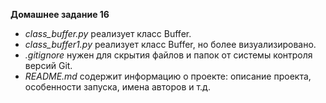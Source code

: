 **Домашнее задание 16**

- *class_buffer.py* реализует класс Buffer.
- *class_buffer1.py* реализует класс Buffer, но более визуализировано.
- *.gitignore* нужен для скрытия файлов и папок от системы контроля версий Git.
- *README.md* содержит информацию о проекте: описание проекта, особенности запуска, имена авторов и т.д.